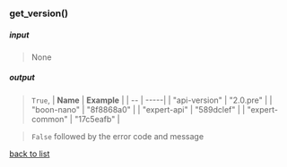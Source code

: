### get_version()

##### input
>None

##### output
>`True`,
>| **Name** | **Example** |
>| -- | -----|
>| "api-version" | "2.0.pre" |
>| "boon-nano" | "8f8868a0" |
>| "expert-api" | "589dclef" |
>| "expert-common" | "17c5eafb" |

> `False` followed by the error code and message

[back to list](../Index.md)
